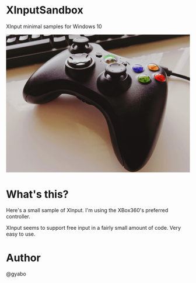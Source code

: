 # XInputSandbox
XInput minimal samples for Windows 10

![Tanbo sample](./images/top.jpg)

# What's this?

Here's a small sample of XInput. I'm using the XBox360's preferred controller.

XInput seems to support free input in a fairly small amount of code. Very easy to use.

# Author

@gyabo


